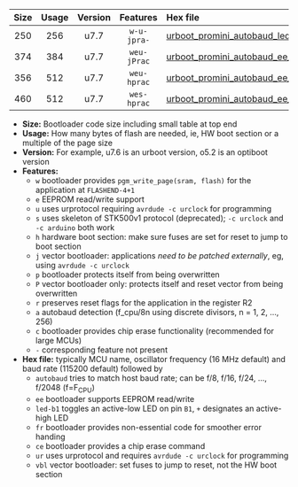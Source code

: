 |Size|Usage|Version|Features|Hex file|
|:-:|:-:|:-:|:-:|:--|
|250|256|u7.7|`w-u-jpra-`|[urboot_promini_autobaud_led+b5_ur_vbl.hex](https://raw.githubusercontent.com/stefanrueger/urboot.hex/main/boards/promini/autobaud/urboot_promini_autobaud_led+b5_ur_vbl.hex)|
|374|384|u7.7|`weu-jPrac`|[urboot_promini_autobaud_ee_led+b5_fr_ce_ur_vbl.hex](https://raw.githubusercontent.com/stefanrueger/urboot.hex/main/boards/promini/autobaud/urboot_promini_autobaud_ee_led+b5_fr_ce_ur_vbl.hex)|
|356|512|u7.7|`weu-hprac`|[urboot_promini_autobaud_ee_led+b5_fr_ce_ur.hex](https://raw.githubusercontent.com/stefanrueger/urboot.hex/main/boards/promini/autobaud/urboot_promini_autobaud_ee_led+b5_fr_ce_ur.hex)|
|460|512|u7.7|`wes-hprac`|[urboot_promini_autobaud_ee_led+b5_fr_ce.hex](https://raw.githubusercontent.com/stefanrueger/urboot.hex/main/boards/promini/autobaud/urboot_promini_autobaud_ee_led+b5_fr_ce.hex)|

- **Size:** Bootloader code size including small table at top end
- **Usage:** How many bytes of flash are needed, ie, HW boot section or a multiple of the page size
- **Version:** For example, u7.6 is an urboot version, o5.2 is an optiboot version
- **Features:**
  + `w` bootloader provides `pgm_write_page(sram, flash)` for the application at `FLASHEND-4+1`
  + `e` EEPROM read/write support
  + `u` uses urprotocol requiring `avrdude -c urclock` for programming
  + `s` uses skeleton of STK500v1 protocol (deprecated); `-c urclock` and `-c arduino` both work
  + `h` hardware boot section: make sure fuses are set for reset to jump to boot section
  + `j` vector bootloader: applications *need to be patched externally*, eg, using `avrdude -c urclock`
  + `p` bootloader protects itself from being overwritten
  + `P` vector bootloader only: protects itself and reset vector from being overwritten
  + `r` preserves reset flags for the application in the register R2
  + `a` autobaud detection (f_cpu/8n using discrete divisors, n = 1, 2, ..., 256)
  + `c` bootloader provides chip erase functionality (recommended for large MCUs)
  + `-` corresponding feature not present
- **Hex file:** typically MCU name, oscillator frequency (16 MHz default) and baud rate (115200 default) followed by
  + `autobaud` tries to match host baud rate; can be f/8, f/16, f/24, ..., f/2048 (f=F<sub>CPU</sub>)
  + `ee` bootloader supports EEPROM read/write
  + `led-b1` toggles an active-low LED on pin `B1`, `+` designates an active-high LED
  + `fr` bootloader provides non-essential code for smoother error handing
  + `ce` bootloader provides a chip erase command
  + `ur` uses urprotocol and requires `avrdude -c urclock` for programming
  + `vbl` vector bootloader: set fuses to jump to reset, not the HW boot section
